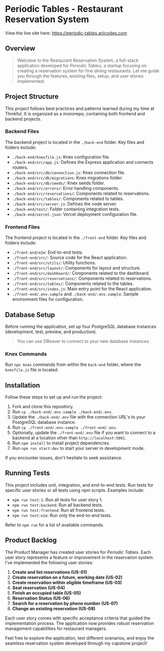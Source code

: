 # Periodic Tables - Restaurant Reservation System

View the live site here: https://periodic-tables.ariicodes.com

## Overview

> Welcome to the Restaurant Reservation System, a full-stack application developed for _Periodic Tables_, a startup focusing on creating a reservation system for fine dining restaurants. 
> Let me guide you through the features, existing files, setup, and user stories implemented.

## Project Structure

This project follows best practices and patterns learned during my time at Thinkful.
It is organized as a monorepo, containing both frontend and backend projects.

### Backend Files

The backend project is located in the `./back-end` folder. Key files and folders include:

- `./back-end/knexfile.js`: Knex configuration file.
- `./back-end/src/app.js`: Defines the Express application and connects routers.
- `./back-end/src/db/connection.js`: Knex connection file.
- `./back-end/src/db/migrations`: Knex migrations folder.
- `./back-end/src/db/seeds/`: Knex seeds folder.
- `./back-end/src/errors/`: Error handling components.
- `./back-end/src/reservations/`: Components related to reservations.
- `./back-end/src/tables/`: Components related to tables.
- `./back-end/src/server.js`: Defines the node server.
- `./back-end/test/`: Folder containing integration tests.
- `./back-end/vercel.json`: Vercel deployment configuration file.

### Frontend Files

The frontend project is located in the `./front-end` folder. Key files and folders include:

- `./front-end/e2e`: End-to-end tests.
- `./front-end/src/`: Source code for the React application.
- `./front-end/src/utils/`: Utility functions.
- `./front-end/src/layout/`: Components for layout and structure.
- `./front-end/src/dashboard/`: Components related to the dashboard.
- `./front-end/src/reservations/`: Components related to reservations.
- `./front-end/src/tables/`: Components related to the tables.
- `./front-end/src/index.js`: Main entry point for the React application.
- `./front-end/.env.sample` and `./back-end/.env.sample`: Sample environment files for configuration.

## Database Setup

Before running the application, set up four PostgreSQL database instances (development, test, preview, and production).
> You can use DBeaver to connect to your new database instances.

### Knex Commands

Run `npx knex` commands from within the `back-end` folder, where the `knexfile.js` file is located.

## Installation

Follow these steps to set up and run the project:

1. Fork and clone this repository.
2. Run `cp ./back-end/.env.sample ./back-end/.env`.
3. Update the `./back-end/.env` file with the connection URL's to your PostgreSQL database instance.
4. Run `cp ./front-end/.env.sample ./front-end/.env`.
5. Optionally, update the `./front-end/.env` file if you want to connect to a backend at a location other than `http://localhost:5001`.
6. Run `npm install` to install project dependencies.
7. Run `npm run start:dev` to start your server in development mode.

If you encounter issues, don't hesitate to seek assistance.

## Running Tests

This project includes unit, integration, and end-to-end tests. Run tests for specific user stories or all tests using npm scripts. Examples include:

- `npm run test:1`: Run all tests for user story 1.
- `npm run test:backend`: Run all backend tests.
- `npm run test:frontend`: Run all frontend tests.
- `npm run test:e2e`: Run only the end-to-end tests.

Refer to `npm run` for a list of available commands.

## Product Backlog

The Product Manager has created user stories for _Periodic Tables_. Each user story represents a feature or improvement in the reservation system. I've implemented the following user stories:

1. **Create and list reservations (US-01)**
2. **Create reservation on a future, working date (US-02)**
3. **Create reservation within eligible timeframe (US-03)**
4. **Seat reservation (US-04)**
5. **Finish an occupied table (US-05)**
6. **Reservation Status (US-06)**
7. **Search for a reservation by phone number (US-07)**
8. **Change an existing reservation (US-08)**

Each user story comes with specific acceptance criteria that guided the implementation process. The application now provides robust reservation management capabilities for restaurant managers.

Feel free to explore the application, test different scenarios, and enjoy the seamless reservation system developed through my capstone project!
